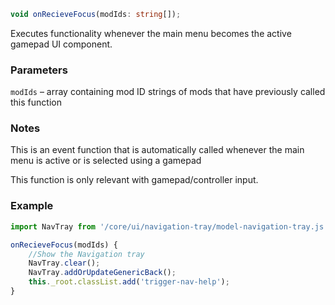 ```ts
void onRecieveFocus(modIds: string[]);
```

Executes functionality whenever the main menu becomes the active gamepad UI component.

### Parameters

`modIds` &ndash; array containing mod ID strings of mods that have previously called this function <br>

### Notes

This is an event function that is automatically called whenever the main menu is active or is selected using a gamepad

This function is only relevant with gamepad/controller input.

### Example

```js
import NavTray from '/core/ui/navigation-tray/model-navigation-tray.js';

onRecieveFocus(modIds) {
    //Show the Navigation tray
    NavTray.clear();
    NavTray.addOrUpdateGenericBack();
    this._root.classList.add('trigger-nav-help');
}
```

